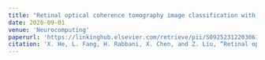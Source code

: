 ```yaml
---
title: "Retinal optical coherence tomography image classification with label smoothing generative adversarial network"
date: 2020-09-01
venue: 'Neurocomputing'
paperurl: 'https://linkinghub.elsevier.com/retrieve/pii/S0925231220306111'
citation: 'X. He, L. Fang, H. Rabbani, X. Chen, and Z. Liu, “Retinal optical coherence tomography image classification with label smoothing generative adversarial network,” Neurocomputing, vol. 405, pp. 37–47, Sep. 2020, doi: 10.1016/j.neucom.2020.04.044.'
---
```


